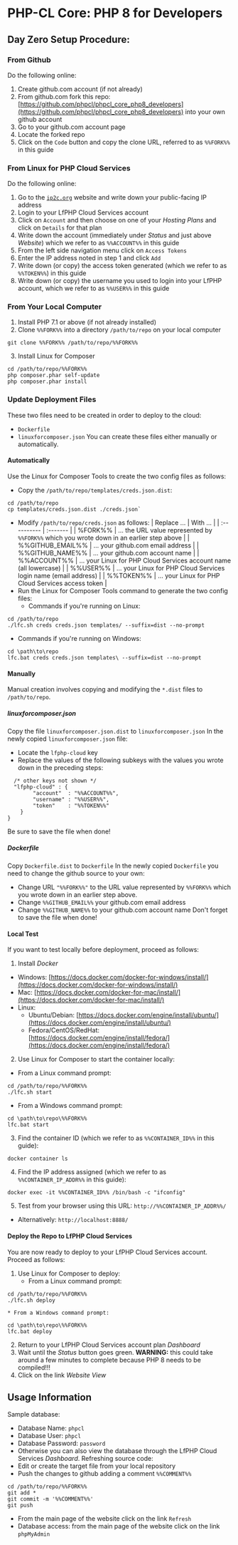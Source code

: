 # PHP-CL Core: PHP 8 for Developers

## Day Zero Setup Procedure:

### From Github
Do the following online:
1. Create github.com account (if not already)
2. From github.com fork this repo: [https://github.com/phpcl/phpcl_core_php8_developers](https://github.com/phpcl/phpcl_core_php8_developers) into your own github account
3. Go to your github.com account page
4. Locate the forked repo 
5. Click on the `Code` button and copy the clone URL, referred to as `%%FORK%%` in this guide

### From Linux for PHP Cloud Services
Do the following online:
1. Go to the [`ip2c.org`](`https://ip2c.org`) website and write down your public-facing IP address
2. Login to your LfPHP Cloud Services account
3. Click on `Account` and then choose on one of your _Hosting Plans_ and click on `Details` for that plan
4. Write down the account (immediately under _Status_ and just above _Website_) which we refer to as `%%ACCOUNT%%` in this guide
5. From the left side navigation menu click on `Access Tokens`
6. Enter the IP address noted in step 1 and click `Add`
7. Write down (or copy) the access token generated (which we refer to as `%%TOKEN%%`) in this guide
8. Write down (or copy) the username you used to login into your LfPHP account, which we refer to as `%%USER%%` in this guide

### From Your Local Computer
1. Install PHP 7.1 or above (if not already installed)
2. Clone `%%FORK%%` into a directory `/path/to/repo` on your local computer
```
git clone %%FORK%% /path/to/repo/%%FORK%%
```
3. Install Linux for Composer
```
cd /path/to/repo/%%FORK%%
php composer.phar self-update
php composer.phar install
```

### Update Deployment Files
These two files need to be created in order to deploy to the cloud:
* `Dockerfile`
* `linuxforcomposer.json`
You can create these files either manually or automatically.

#### Automatically
Use the Linux for Composer Tools to create the two config files as follows:
* Copy the `/path/to/repo/templates/creds.json.dist`:
```
cd /path/to/repo
cp templates/creds.json.dist ./creds.json`
```
* Modify `/path/to/repo/creds.json` as follows:
| Replace ... | With ... |
| :---------- | :------- |
| %FORK%%     | ... the URL value represented by `%%FORK%%` which you wrote down in an earlier step above |
| %%GITHUB_EMAIL%% | ... your github.com email address |
| %%GITHUB_NAME%% | ... your github.com account name |
| %%ACCOUNT%% | ... your Linux for PHP Cloud Services account name (all lowercase) |
| %%USER%% | ... your Linux for PHP Cloud Services login name (email address) |
| %%TOKEN%% | ... your Linux for PHP Cloud Services access token |
* Run the Linux for Composer Tools command to generate the two config files:
  * Commands if you're running on Linux:
```
cd /path/to/repo
./lfc.sh creds creds.json templates/ --suffix=dist --no-prompt
```
  * Commands if you're running on Windows:
```
cd \path\to\repo
lfc.bat creds creds.json templates\ --suffix=dist --no-prompt 
```

#### Manually
Manual creation involves copying and modifying the `*.dist` files to `/path/to/repo`.

##### linuxforcomposer.json
Copy the file `linuxforcomposer.json.dist` to `linuxforcomposer.json`
In the newly copied `linuxforcomposer.json` file:
* Locate the `lfphp-cloud` key  
* Replace the values of the following subkeys with the values you wrote down in the preceding steps:
```
  /* other keys not shown */
  "lfphp-cloud" : {
        "account"  : "%%ACCOUNT%%",
        "username" : "%%USER%%",
        "token"    : "%%TOKEN%%"
    }
}
```
Be sure to save the file when done!

##### Dockerfile
Copy `Dockerfile.dist` to `Dockerfile`
In the newly copied `Dockerfile` you need to change the github source to your own:
* Change URL `"%%FORK%%"` to the URL value represented by `%%FORK%%` which you wrote down in an earlier step above.  
* Change `%%GITHUB_EMAIL%%` your github.com email address
* Change `%%GITHUB_NAME%%` to your github.com account name
Don't forget to save the file when done!


#### Local Test
If you want to test locally before deployment, proceed as follows:
1. Install _Docker_
  * Windows: [https://docs.docker.com/docker-for-windows/install/](https://docs.docker.com/docker-for-windows/install/)
  * Mac: [https://docs.docker.com/docker-for-mac/install/](https://docs.docker.com/docker-for-mac/install/)
  * Linux: 
    * Ubuntu/Debian: [https://docs.docker.com/engine/install/ubuntu/](https://docs.docker.com/engine/install/ubuntu/)
    * Fedora/CentOS/RedHat: [https://docs.docker.com/engine/install/fedora/](https://docs.docker.com/engine/install/fedora/)
2. Use Linux for Composer to start the container locally:
  * From a Linux command prompt:
```
cd /path/to/repo/%%FORK%%
./lfc.sh start
```
  * From a Windows command prompt:
```
cd \path\to\repo\%%FORK%%
lfc.bat start
```

3. Find the container ID (which we refer to as `%%CONTAINER_ID%%` in this guide):
```
docker container ls
```
4. Find the IP address assigned (which we refer to as `%%CONTAINER_IP_ADDR%%` in this guide):
```
docker exec -it %%CONTAINER_ID%% /bin/bash -c "ifconfig"
```
5. Test from your browser using this URL: `http://%%CONTAINER_IP_ADDR%%/`
  * Alternatively: `http://localhost:8888/`


#### Deploy the Repo to LfPHP Cloud Services
You are now ready to deploy to your LfPHP Cloud Services account.  Proceed as follows:
1. Use Linux for Composer to deploy:
    * From a Linux command prompt:
```
cd /path/to/repo/%%FORK%%
./lfc.sh deploy
```
    * From a Windows command prompt:
```
cd \path\to\repo\%%FORK%%
lfc.bat deploy
```
2. Return to your LfPHP Cloud Services account plan _Dashboard_
3. Wait until the _Status_ button goes green.  **WARNING:** this could take around a few minutes to complete because PHP 8 needs to be compiled!!!
4. Click on the link _Website View_

## Usage Information
Sample database:
* Database Name: `phpcl`
* Database User: `phpcl`
* Database Password: `password`
* Otherwise you can also view the database through the LfPHP Cloud Services _Dashboard_.
Refreshing source code:
* Edit or create the target file from your local repository
* Push the changes to github adding a comment `%%COMMENT%%`
```
cd /path/to/repo/%%FORK%%
git add *
git commit -m '%%COMMENT%%'
git push
```
* From the main page of the website click on the link `Refresh`
* Database access: from the main page of the website click on the link `phpMyAdmin`

